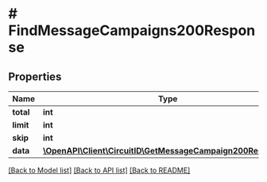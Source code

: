 # # FindMessageCampaigns200Response

## Properties

Name | Type | Description | Notes
------------ | ------------- | ------------- | -------------
**total** | **int** |  |
**limit** | **int** |  |
**skip** | **int** |  |
**data** | [**\OpenAPI\Client\CircuitID\GetMessageCampaign200Response[]**](GetMessageCampaign200Response.md) |  |

[[Back to Model list]](../../README.md#models) [[Back to API list]](../../README.md#endpoints) [[Back to README]](../../README.md)
